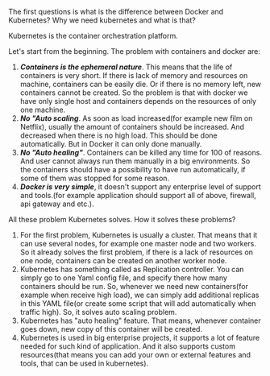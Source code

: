 
The first questions is what is the difference between Docker and Kubernetes? Why we need kubernetes and what is that?

Kubernetes is the container orchestration platform.

Let's start from the beginning.
The problem with containers and docker are:
1) ***Containers is the ephemeral nature***. This means that the life of containers is very short. If there is lack of memory and resources on machine, containers can be easily die. Or if there is no memory left, new containers cannot be created. So the problem is that with docker we have only single host and containers depends on the resources of only one machine.
2) ***No "Auto scaling***.  As soon as load increased(for example new film on Netflix), usually the amount of containers should be increased. And decreased when there is no high load. This should be done automatically. But in Docker it can only done manually.
3) ***No "Auto healing"***. Containers can be killed any time for 100 of reasons. And user cannot always run them manually in a big environments. So the containers should have a possibility to have run automatically, if some of them was stopped for some reason.
4) ***Docker is very simple***, it doesn't support any enterprise level of support and tools.(for example application should support all of above, firewall, api gateway and etc.).

All these problem Kubernetes solves. How it solves these problems?
1)  For the first problem, Kubernetes is usually a cluster. That means that it can use several nodes, for example one master node and two workers. So it already solves the first problem, if there is a lack of resources on one node, containers can be created on another worker node. 
2) Kubernetes has something called as Replication controller. You can simply go to one Yaml config file, and specify there how many containers should be run. So, whenever we need new containers(for example when receive high load), we can simply add additional replicas in this YAML file(or create some script that will add automatically when traffic high). So, it solves auto scaling problem.
3) Kubernetes has "auto healing" feature. That means, whenever container goes down, new copy of this container will be created.
4) Kubernetes is used in big enterprise projects, it supports a lot of feature needed for such kind of application. And it also supports custom resources(that means you can add your own or external features and tools, that can be used in kubernetes).
